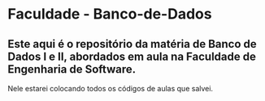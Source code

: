 # Faculdade - Banco-de-Dados

## Este aqui é o repositório da matéria de Banco de Dados I e II, abordados em aula na Faculdade de Engenharia de Software. 
Nele estarei colocando todos os códigos de aulas que salvei.
